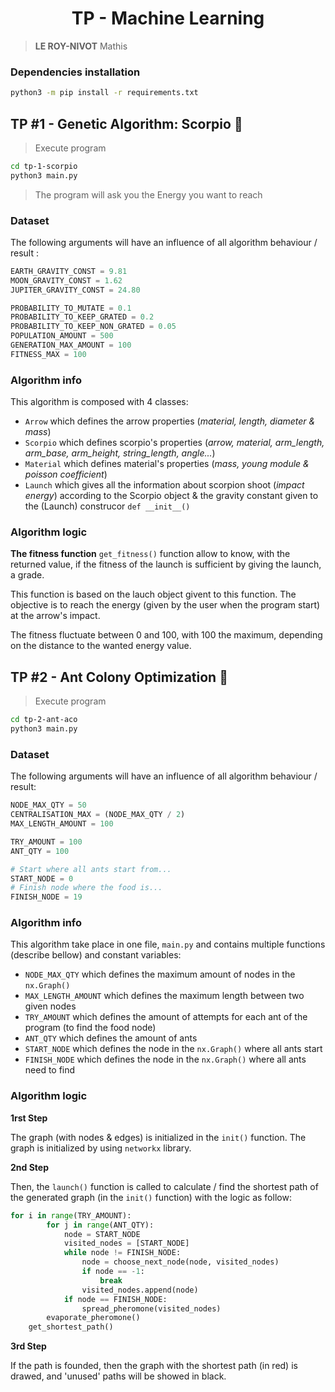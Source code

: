 <h1 align=center>TP - Machine Learning</h1>

> **LE ROY-NIVOT** Mathis

### Dependencies installation

```bash
python3 -m pip install -r requirements.txt
```

## TP #1 - Genetic Algorithm: Scorpio :dart:

> Execute program

```bash
cd tp-1-scorpio
python3 main.py
```
> The program will ask you the Energy you want to reach

### Dataset

The following arguments will have an influence of all algorithm behaviour / result :

```python
EARTH_GRAVITY_CONST = 9.81
MOON_GRAVITY_CONST = 1.62
JUPITER_GRAVITY_CONST = 24.80

PROBABILITY_TO_MUTATE = 0.1
PROBABILITY_TO_KEEP_GRATED = 0.2
PROBABILITY_TO_KEEP_NON_GRATED = 0.05
POPULATION_AMOUNT = 500
GENERATION_MAX_AMOUNT = 100
FITNESS_MAX = 100
```

### Algorithm info

This algorithm is composed with 4 classes:

- `Arrow` which defines the arrow properties (*material, length, diameter & mass*)
- `Scorpio` which defines scorpio's properties (*arrow, material, arm_length, arm_base, arm_height, string_length, angle...*)
- `Material` which defines material's properties (*mass, young module & poisson coefficient*)
- `Launch` which gives all the information about scorpion shoot (*impact energy*) according to the Scorpio object & the gravity constant given to the (Launch) construcor `def __init__()`

### Algorithm logic

**The fitness function** `get_fitness()` function allow to know, with the returned value, if the fitness of the launch is sufficient by giving the launch, a grade.

This function is based on the lauch object givent to this function. The objective is to reach the energy (given by the user when the program start) at the arrow's impact.

The fitness fluctuate between 0 and 100, with 100 the maximum, depending on the distance to the wanted energy value.

## TP #2 - Ant Colony Optimization :ant:

> Execute program
```bash
cd tp-2-ant-aco
python3 main.py
```

### Dataset

The following arguments will have an influence of all algorithm behaviour / result:

```python
NODE_MAX_QTY = 50
CENTRALISATION_MAX = (NODE_MAX_QTY / 2)
MAX_LENGTH_AMOUNT = 100

TRY_AMOUNT = 100
ANT_QTY = 100

# Start where all ants start from...
START_NODE = 0
# Finish node where the food is...
FINISH_NODE = 19
```

### Algorithm info

This algorithm take place in one file, `main.py` and contains multiple functions (describe bellow) and constant variables:

- `NODE_MAX_QTY` which defines the maximum amount of nodes in the `nx.Graph()`
- `MAX_LENGTH_AMOUNT` which defines the maximum length between two given nodes
- `TRY_AMOUNT` which defines the amount of attempts for each ant of the program (to find the food node)
- `ANT_QTY` which defines the amount of ants
- `START_NODE` which defines the node in the `nx.Graph()` where all ants start
- `FINISH_NODE` which defines the node in the `nx.Graph()` where all ants need to find


### Algorithm logic

**1rst Step** </br>

The graph (with nodes & edges) is initialized in the `init()` function. The graph is initialized by using `networkx` library.

**2nd Step** </br>

Then, the `launch()` function is called to calculate / find the shortest path of the generated graph (in the `init()` function) with the logic as follow:

```python
for i in range(TRY_AMOUNT):
        for j in range(ANT_QTY):
            node = START_NODE
            visited_nodes = [START_NODE]
            while node != FINISH_NODE:
                node = choose_next_node(node, visited_nodes)
                if node == -1:
                    break
                visited_nodes.append(node)
            if node == FINISH_NODE:
                spread_pheromone(visited_nodes)
        evaporate_pheromone()
    get_shortest_path()
```

**3rd Step** </br>

If the path is founded, then the graph with the shortest path (in red) is drawed, and 'unused' paths will be showed in black.